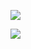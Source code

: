 ![](https://komarev.com/ghpvc/?username=brad-boimler&style=flat&color=493563&label=you+got+boim'ed)


![](https://files.catbox.moe/bdjvsd.png)
